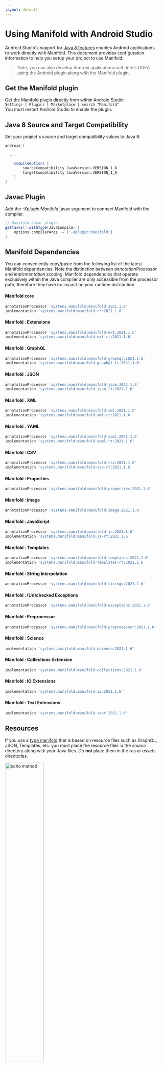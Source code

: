 ```yaml
---
layout: default
---
```


# Using Manifold with Android Studio

Android Studio's support for [Java 8 features](https://developer.android.com/studio/write/java8-support.html) enables
Android applications to work directly with Manifold. This document provides configuration information to help you setup
your project to use Manifold.

>Note, you can also develop Android applications with IntelliJ IDEA using the Android plugin along with the Manifold
>plugin. 

## Get the Manifold plugin
Get the Manifold plugin directly from within Android Studio:
<br>
`Settings | Plugins | Marketplace | search "Manifold"`
<br>
You must restart Android Studio to enable the plugin. 
 
## Java 8 Source and Target Compatibility 
Set your project's source and target compatibility values to Java 8:

```groovy
android {

  ...

    compileOptions {
        sourceCompatibility JavaVersion.VERSION_1_8
        targetCompatibility JavaVersion.VERSION_1_8
    }
}
```

## Javac Plugin
Add the *-Xplugin:Manifold* javac argument to connect Manifold with the compiler.

```groovy
// Manifold Javac plugin
getTasks().withType(JavaCompile) {
    options.compilerArgs += ['-Xplugin:Manifold']
}
```    

## Manifold Dependencies
You can conveniently copy/paste from the following list of the latest Manifold dependencies. Note the distinction
between *annotationProcessor* and *implementation* scoping. Manifold dependencies that operate exclusively within the
Java compiler are only accessible from the processor path, therefore they have no impact on your runtime distribution.

#### Manifold core
```groovy
annotationProcessor 'systems.manifold:manifold:2021.1.6'
implementation 'systems.manifold:manifold-rt:2021.1.6'
```
#### Manifold : Extensions
```groovy
annotationProcessor 'systems.manifold:manifold-ext:2021.1.6'
implementation 'systems.manifold:manifold-ext-rt:2021.1.6'
```
#### Manifold : GraphQL
```groovy
annotationProcessor 'systems.manifold:manifold-graphql:2021.1.6'
implementation 'systems.manifold:manifold-graphql-rt:2021.1.6'
```
#### Manifold : JSON
```groovy
annotationProcessor 'systems.manifold:manifold-json:2021.1.6'
implementation 'systems.manifold:manifold-json-rt:2021.1.6'
```
#### Manifold : XML
```groovy
annotationProcessor 'systems.manifold:manifold-xml:2021.1.6'
implementation 'systems.manifold:manifold-xml-rt:2021.1.6'
```
#### Manifold : YAML
```groovy
annotationProcessor 'systems.manifold:manifold-yaml:2021.1.6'
implementation 'systems.manifold:manifold-yaml-rt:2021.1.6'
```
#### Manifold : CSV
```groovy
annotationProcessor 'systems.manifold:manifold-csv:2021.1.6'
implementation 'systems.manifold:manifold-csb-rt:2021.1.6'
```
#### Manifold : Properties
```groovy
annotationProcessor 'systems.manifold:manifold-properties:2021.1.6'
```
#### Manifold : Image
```groovy
annotationProcessor 'systems.manifold:manifold-image:2021.1.6'
```
#### Manifold : JavaScript
```groovy
annotationProcessor 'systems.manifold:manifold-js:2021.1.6'
implementation 'systems.manifold:manifold-js-rt:2021.1.6'
```
#### Manifold : Templates
```groovy
annotationProcessor 'systems.manifold:manifold-templates:2021.1.6'
implementation 'systems.manifold:manifold-templates-rt:2021.1.6'
```
#### Manifold : String Interpolation
```groovy
annotationProcessor 'systems.manifold:manifold-strings:2021.1.6'
```
#### Manifold : (Un)checked Exceptions
```groovy
annotationProcessor 'systems.manifold:manifold-exceptions:2021.1.6'
```
#### Manifold : Preprocessor
```groovy
annotationProcessor 'systems.manifold:manifold-preprocessor:2021.1.6'
```
#### Manifold : Science
```groovy
implementation 'systems.manifold:manifold-science:2021.1.6'
```
#### Manifold : Collections Extension
```groovy
implementation 'systems.manifold:manifold-collections:2021.1.6'
```
#### Manifold : IO Extensions
```groovy
implementation 'systems.manifold:manifold-io:2021.1.6'
```
#### Manifold : Text Extensions
```groovy
implementation 'systems.manifold:manifold-text:2021.1.6'
```

## Resources

If you use a [type manifold](https://github.com/manifold-systems/manifold/tree/master/manifold-core-parent/manifold#the-big-picture)
that is based on resource files such as GraphQL, JSON, Templates, etc. you must place the resource files in the 
*source* directory along with your Java files.  Do **not** place them in the *res* or *assets* directories.
 
<p><img src="http://manifold.systems/images/android_resources.png" alt="echo method" width="50%" height="50%"/></p> 

